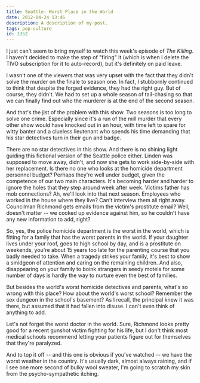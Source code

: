 ```yaml
---
title: Seattle: Worst Place in the World
date: 2012-04-24 13:46
description: A description of my post.
tags: pop-culture
id: 1352
---
```

I just can't seem to bring myself to watch this week's episode of <i>The Killing</i>.  I haven't decided to make the step of "firing" it (which is when I delete the TIVO subscription for it to auto-record), but it's definitely on paid leave.

I wasn't one of the viewers that was very upset with the fact that they didn't solve the murder on the finale to season one.  In fact, I stubbornly continued to think that despite the forged evidence, they had the right guy.  But of course, they didn't.  We had to set up a whole season of tail-chasing so that we can finally find out who the murderer is at the end of the second season.

And that's the jist of the problem with this show.  Two seasons is too long to solve one crime.  Especially since it's a run of the mill murder that every other show would have knocked out in an hour, with time left to spare for witty banter and a clueless lieutenant who spends his time demanding that his star detectives turn in their gun and badge.

There are no star detectives in this show.  And there is no shining light guiding this fictional version of the Seattle police either.  Linden was supposed to move away, didn't, and now she gets to work side-by-side with her replacement.  Is there no one who looks at the homicide department personnel budget?  Perhaps they're well under budget, given the competence of our two main characters.  It's becoming harder and harder to ignore the holes that they step around week after week.  Victims father has mob connections?  Ah, we'll look into that next season.  Employees who worked in the house where they live?  Can't interview them all right away.  Councilman Richmond gets emails from the victim's prostitute email?  Well, doesn't matter -- we cooked up evidence against him, so he couldn't have any new information to add, right?

So, yes, the police homicide department is the worst in the world, which is fitting for a family that has the worst parents in the world.  If your daughter lives under your roof, goes to high school by day, and is a prostitute on weekends, you're about 15 years too late for the parenting course that you badly needed to take.  When a tragedy strikes your family, it's best to show a smidgeon of attention and caring on the remaining children.  And also, disappearing on your family to boink strangers in seedy motels for some number of days is hardly the way to nurture even the best of families.

But besides the world's worst homicide detectives and parents, what's so wrong with this place?  How about the world's worst school?  Remember the sex dungeon in the school's basement?  As I recall, the principal knew it was there, but assumed that it had fallen into disuse.  I can't even think of anything to add.

Let's not forget the worst doctor in the world.  Sure, Richmond looks pretty good for a recent gunshot victim fighting for his life, but I don't think most medical schools recommend letting your patients figure out for themselves that they're paralyzed.

And to top it off -- and this one is obvious if you've watched -- we have the worst weather in the country.  It's usually dark, almost always raining, and if I see one more second of bulky wool sweater, I'm going to scratch my skin from the psycho-sympathetic itching.